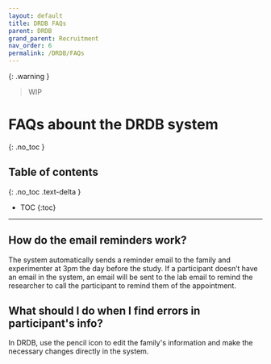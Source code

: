 ```yaml
---
layout: default
title: DRDB FAQs
parent: DRDB
grand_parent: Recruitment
nav_order: 6
permalink: /DRDB/FAQs
---
```

{: .warning }
> WIP


# FAQs abount the DRDB system
{: .no_toc }

## Table of contents
{: .no_toc .text-delta }

* TOC
{:toc}

---
## How do the email reminders work?

The system automatically sends a reminder email to the family and experimenter at 3pm the day before the study. If a participant doesn’t have an email in the system, an email will be sent to the lab email to remind the researcher to call the participant to remind them of the appointment.   


## What should I do when I find errors in participant's info?

In DRDB, use the pencil icon to edit the family's information and make the necessary changes directly in the system.